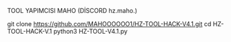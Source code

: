 TOOL YAPIMCISI MAHO (DİSCORD hz.maho.)

git clone https://github.com/MAHOOOOOO1/HZ-TOOL-HACK-V4.1.git
cd HZ-TOOL-HACK-V.1
python3 HZ-TOOL-V4.1.py

